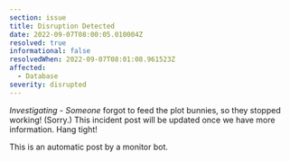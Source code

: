 ```yaml
---
section: issue
title: Disruption Detected
date: 2022-09-07T08:00:05.010004Z
resolved: true
informational: false
resolvedWhen: 2022-09-07T08:01:08.961523Z
affected:
  - Database
severity: disrupted
---
```

*Investigating* - _Someone_ forgot to feed the plot bunnies, so they stopped working! (Sorry.) This incident post will be updated once we have more information. Hang tight!

This is an automatic post by a monitor bot.
        